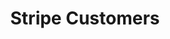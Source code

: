 ---
title: Stripe Customers
lastmod: 2019-02-27T09:32:30-07:00
draft: false
description: The importanance of customers in Stripe
weight: 11
emoji: 🛍️
vimeo: 320676447
chapter_start: Customers
---